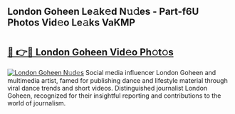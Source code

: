 ## London Goheen Le𝚊k𝚎d N𝚞𝚍es - Part-f6U Photos Vid𝚎o Le𝚊ks VaKMP

# <h2><a href="http://fbb7yg.evod.top/?m=London+Goheen">🔗 👉🔴 London Goheen Vid𝚎o Ph𝚘t𝚘s</a></h2>

[![London Goheen N𝚞d𝚎s](https://i.imgur.com/8V9OHl7.gif)](http://fbb7yg.evod.top/?m=London+Goheen)
Social media influencer London Goheen and multimedia artist, famed for publishing dance and lifestyle material through viral dance trends and short videos. Distinguished journalist London Goheen, recognized for their insightful reporting and contributions to the world of journalism. 
